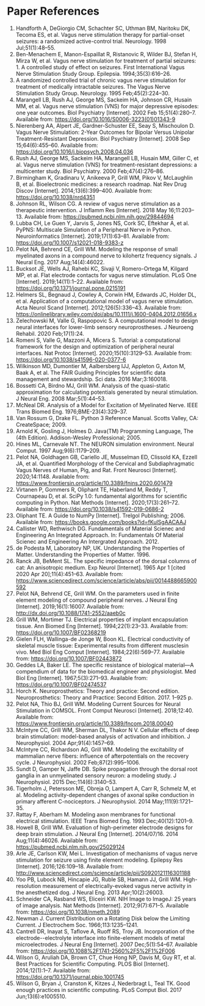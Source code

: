 # Paper References
1. Handforth A, DeGiorgio CM, Schachter SC, Uthman BM, Naritoku DK, Tecoma ES, et al. Vagus nerve stimulation therapy for partial-onset seizures: a randomized active-control trial. Neurology. 1998 Jul;51(1):48–55.
1. Ben-Menachem E, Manon-Espaillat R, Ristanovic R, Wilder BJ, Stefan H, Mirza W, et al. Vagus nerve stimulation for treatment of partial seizures: 1. A controlled study  of effect on seizures. First International Vagus Nerve Stimulation Study Group. Epilepsia. 1994;35(3):616–26.
1. A randomized controlled trial of chronic vagus nerve stimulation for treatment of medically intractable seizures. The Vagus Nerve Stimulation Study Group. Neurology. 1995 Feb;45(2):224–30.
1. Marangell LB, Rush AJ, George MS, Sackeim HA, Johnson CR, Husain MM, et al. Vagus nerve stimulation (VNS) for major depressive episodes: one year outcomes. Biol Psychiatry [Internet]. 2002 Feb 15;51(4):280–7. Available from: https://doi.org/10.1016/S0006-3223(01)01343-9
1. Nierenberg AA, Alpert JE, Gardner-Schuster EE, Seay S, Mischoulon D. Vagus Nerve Stimulation: 2-Year Outcomes for Bipolar Versus Unipolar Treatment-Resistant Depression. Biol Psychiatry [Internet]. 2008 Sep 15;64(6):455–60. Available from: https://doi.org/10.1016/j.biopsych.2008.04.036
1. Rush AJ, George MS, Sackeim HA, Marangell LB, Husain MM, Giller C, et al. Vagus nerve stimulation (VNS) for treatment-resistant depressions: a multicenter  study. Biol Psychiatry. 2000 Feb;47(4):276–86.
1. Birmingham K, Gradinaru V, Anikeeva P, Grill WM, Pikov V, McLaughlin B, et al. Bioelectronic medicines: a research roadmap. Nat Rev Drug Discov [Internet]. 2014;13(6):399–400. Available from: https://doi.org/10.1038/nrd4351
1. Johnson RL, Wilson CG. A review of vagus nerve stimulation as a therapeutic intervention. J Inflamm Res [Internet]. 2018 May 16;11:203–13. Available from: https://pubmed.ncbi.nlm.nih.gov/29844694
1. Lubba CH, Le Guen Y, Jarvis S, Jones NS, Cork SC, Eftekhar A, et al. PyPNS: Multiscale Simulation of a Peripheral Nerve in Python. Neuroinformatics [Internet]. 2019;17(1):63–81. Available from: https://doi.org/10.1007/s12021-018-9383-z
1. Pelot NA, Behrend CE, Grill WM. Modeling the response of small myelinated axons in a compound nerve to kilohertz  frequency signals. J Neural Eng. 2017 Aug;14(4):46022.
1. Bucksot JE, Wells AJ, Rahebi KC, Sivaji V, Romero-Ortega M, Kilgard MP, et al. Flat electrode contacts for vagus nerve stimulation. PLoS One [Internet]. 2019;14(11):1–22. Available from: https://doi.org/10.1371/journal.pone.0215191
1. Helmers SL, Begnaud J, Cowley A, Corwin HM, Edwards JC, Holder DL, et al. Application of a computational model of vagus nerve stimulation. Acta Neurol Scand [Internet]. 2012;126(5):336–43. Available from: https://onlinelibrary.wiley.com/doi/abs/10.1111/j.1600-0404.2012.01656.x
1. Zelechowski M, Valle G, Raspopovic S. A computational model to design neural interfaces for lower-limb sensory  neuroprostheses. J Neuroeng Rehabil. 2020 Feb;17(1):24.
1. Romeni S, Valle G, Mazzoni A, Micera S. Tutorial: a computational framework for the design and optimization of peripheral neural interfaces. Nat Protoc [Internet]. 2020;15(10):3129–53. Available from: https://doi.org/10.1038/s41596-020-0377-6
1. Wilkinson MD, Dumontier M, Aalbersberg IJJ, Appleton G, Axton M, Baak A, et al. The FAIR Guiding Principles for scientific data management and stewardship. Sci data. 2016 Mar;3:160018.
1. Bossetti CA, Birdno MJ, Grill WM. Analysis of the quasi-static approximation for calculating potentials generated by neural stimulation. J Neural Eng. 2008 Mar;5(1):44–53.
1. McNeal DR. Analysis of a Model for Excitation of Myelinated Nerve. IEEE Trans Biomed Eng. 1976;BME-23(4):329–37.
1. Van Rossum G, Drake FL. Python 3 Reference Manual. Scotts Valley, CA: CreateSpace; 2009.
1. Arnold K, Gosling J, Holmes D. Java(TM) Programming Language, The (4th Edition). Addison-Wesley Professional; 2005.
1. Hines ML, Carnevale NT. The NEURON simulation environment. Neural Comput. 1997 Aug;9(6):1179–209.
1. Pelot NA, Goldhagen GB, Cariello JE, Musselman ED, Clissold KA, Ezzell JA, et al. Quantified Morphology of the Cervical and Subdiaphragmatic Vagus Nerves of Human, Pig, and Rat. Front Neurosci [Internet]. 2020;14:1148. Available from: https://www.frontiersin.org/article/10.3389/fnins.2020.601479
1. Virtanen P, Gommers R, Oliphant TE, Haberland M, Reddy T, Cournapeau D, et al. SciPy 1.0: fundamental algorithms for scientific computing in Python. Nat Methods [Internet]. 2020;17(3):261–72. Available from: https://doi.org/10.1038/s41592-019-0686-2
1. Oliphant TE. A Guide to NumPy [Internet]. Trelgol Publishing; 2006. Available from: https://books.google.com/books?id=fKulSgAACAAJ
1. Callister WD, Rethwisch DG. Fundamentals of Material Scienec and Engineering An Integrated Approach. In: Fundamentals Of Material Scienec and Engineering An Intergrated Approach. 2012.
1. de Podesta M, Laboratory NP, UK. Understanding the Properties of Matter. Understanding the Properties of Matter. 1996.
1. Ranck JB, BeMent SL. The specific impedance of the dorsal columns of cat: An anisotropic medium. Exp Neurol [Internet]. 1965 Apr 1 [cited 2020 Apr 20];11(4):451–63. Available from: https://www.sciencedirect.com/science/article/abs/pii/0014488665900592
1. Pelot NA, Behrend CE, Grill WM. On the parameters used in finite element modeling of compound peripheral nerves. J Neural Eng [Internet]. 2019;16(1):16007. Available from: http://dx.doi.org/10.1088/1741-2552/aaeb0c
1. Grill WM, Mortimer TJ. Electrical properties of implant encapsulation tissue. Ann Biomed Eng [Internet]. 1994;22(1):23–33. Available from: https://doi.org/10.1007/BF02368219
1. Gielen FLH, Wallinga-de Jonge W, Boon KL. Electrical conductivity of skeletal muscle tissue: Experimental results from different musclesin vivo. Med Biol Eng Comput [Internet]. 1984;22(6):569–77. Available from: https://doi.org/10.1007/BF02443872
1. Geddes LA, Baker LE. The specific resistance of biological material—A compendium of data for the biomedical engineer and physiologist. Med Biol Eng [Internet]. 1967;5(3):271–93. Available from: https://doi.org/10.1007/BF02474537
1. Horch K. Neuroprosthetics: Theory and practice: Second edition. Neuroprosthetics: Theory and Practice: Second Edition. 2017. 1–925 p.
1. Pelot NA, Thio BJ, Grill WM. Modeling Current Sources for Neural Stimulation in COMSOL. Front Comput Neurosci [Internet]. 2018;12:40. Available from: https://www.frontiersin.org/article/10.3389/fncom.2018.00040
1. McIntyre CC, Grill WM, Sherman DL, Thakor N V. Cellular effects of deep brain stimulation: model-based analysis of activation and  inhibition. J Neurophysiol. 2004 Apr;91(4):1457–69.
1. McIntyre CC, Richardson AG, Grill WM. Modeling the excitability of mammalian nerve fibers: influence of afterpotentials on the recovery cycle. J Neurophysiol. 2002 Feb;87(2):995–1006.
1. Sundt D, Gamper N, Jaffe DB. Spike propagation through the dorsal root ganglia in an unmyelinated sensory neuron: a modeling study. J Neurophysiol. 2015 Dec;114(6):3140–53.
1. Tigerholm J, Petersson ME, Obreja O, Lampert A, Carr R, Schmelz M, et al. Modeling activity-dependent changes of axonal spike conduction in primary afferent C-nociceptors. J Neurophysiol. 2014 May;111(9):1721–35.
1. Rattay F, Aberham M. Modeling axon membranes for functional electrical stimulation. IEEE Trans Biomed Eng. 1993 Dec;40(12):1201–9.
1. Howell B, Grill WM. Evaluation of high-perimeter electrode designs for deep brain stimulation. J Neural Eng [Internet]. 2014/07/16. 2014 Aug;11(4):46026. Available from: https://pubmed.ncbi.nlm.nih.gov/25029124
1. Arle JE, Carlson KW, Mei L. Investigation of mechanisms of vagus nerve stimulation for seizure using finite element modeling. Epilepsy Res [Internet]. 2016;126:109–18. Available from: http://www.sciencedirect.com/science/article/pii/S0920121116301188
1. Yoo PB, Lubock NB, Hincapie JG, Ruble SB, Hamann JJ, Grill WM. High-resolution measurement of electrically-evoked vagus nerve activity in the  anesthetized dog. J Neural Eng. 2013 Apr;10(2):26003.
1. Schneider CA, Rasband WS, Eliceiri KW. NIH Image to ImageJ: 25 years of image analysis. Nat Methods [Internet]. 2012;9(7):671–5. Available from: https://doi.org/10.1038/nmeth.2089
1. Newman J. Current Distribution on a Rotating Disk below the Limiting Current. J Electrochem Soc. 1966;113:1235–1241.
1. Cantrell DR, Inayat S, Taflove A, Ruoff RS, Troy JB. Incorporation of the electrode--electrolyte interface into finite-element models of metal microelectrodes. J Neural Eng [Internet]. 2007 Dec;5(1):54–67. Available from: https://doi.org/10.1088%2F1741-2560%2F5%2F1%2F006
1. Wilson G, Aruliah DA, Brown CT, Chue Hong NP, Davis M, Guy RT, et al. Best Practices for Scientific Computing. PLOS Biol [Internet]. 2014;12(1):1–7. Available from: https://doi.org/10.1371/journal.pbio.1001745
1. Wilson G, Bryan J, Cranston K, Kitzes J, Nederbragt L, Teal TK. Good enough practices in scientific computing. PLoS Comput Biol. 2017 Jun;13(6):e1005510.
